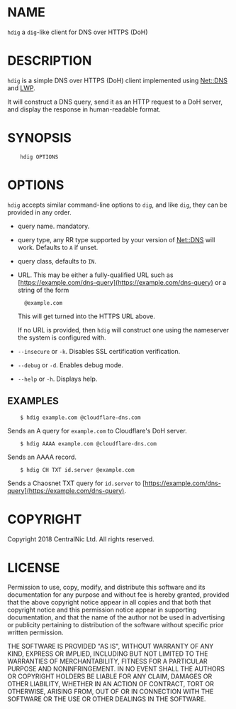 # NAME

`hdig` a `dig`-like client for DNS over HTTPS (DoH)

# DESCRIPTION

`hdig` is a simple DNS over HTTPS (DoH) client implemented using [Net::DNS](https://metacpan.org/pod/Net::DNS) and [LWP](https://metacpan.org/pod/LWP).

It will construct a DNS query, send it as an HTTP request to a DoH server, and display the response in human-readable format.

# SYNOPSIS

        hdig OPTIONS

# OPTIONS

`hdig` accepts similar command-line options to `dig`, and like `dig`, they can be provided in any order.

- query name. mandatory.
- query type, any RR type supported by your version of [Net::DNS](https://metacpan.org/pod/Net::DNS) will work. Defaults to `A` if unset.
- query class, defaults to `IN`.
- URL. This may be either a fully-qualified URL such as [https://example.com/dns-query](https://example.com/dns-query) or a string of the form

        @example.com

    This will get turned into the HTTPS URL above.

    If no URL is provided, then `hdig` will construct one using the nameserver the system is configured with.

- `--insecure` or `-k`. Disables SSL certification verification.
- `--debug` or `-d`. Enables debug mode.
- `--help` or `-h`. Displays help.

## EXAMPLES

        $ hdig example.com @cloudflare-dns.com

Sends an A query for `example.com` to Cloudflare's DoH server.

        $ hdig AAAA example.com @cloudflare-dns.com

Sends an AAAA record.

        $ hdig CH TXT id.server @example.com

Sends a Chaosnet TXT query for `id.server` to [https://example.com/dns-query](https://example.com/dns-query).

# COPYRIGHT

Copyright 2018 CentralNic Ltd. All rights reserved.

# LICENSE

Permission to use, copy, modify, and distribute this software and its
documentation for any purpose and without fee is hereby granted,
provided that the above copyright notice appear in all copies and that
both that copyright notice and this permission notice appear in
supporting documentation, and that the name of the author not be used
in advertising or publicity pertaining to distribution of the software
without specific prior written permission.

THE SOFTWARE IS PROVIDED "AS IS", WITHOUT WARRANTY OF ANY KIND, EXPRESS
OR IMPLIED, INCLUDING BUT NOT LIMITED TO THE WARRANTIES OF
MERCHANTABILITY, FITNESS FOR A PARTICULAR PURPOSE AND NONINFRINGEMENT.
IN NO EVENT SHALL THE AUTHORS OR COPYRIGHT HOLDERS BE LIABLE FOR ANY
CLAIM, DAMAGES OR OTHER LIABILITY, WHETHER IN AN ACTION OF CONTRACT,
TORT OR OTHERWISE, ARISING FROM, OUT OF OR IN CONNECTION WITH THE
SOFTWARE OR THE USE OR OTHER DEALINGS IN THE SOFTWARE.
